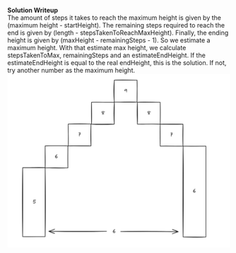 **Solution Writeup**\
The amount of steps it takes to reach the maximum height is given by the (maximum height - startHeight). 
The remaining steps required to reach the end is given by (length - stepsTakenToReachMaxHeight). Finally, 
the ending height is given by (maxHeight - remainingSteps - 1). So we estimate a maximum height. With 
that estimate max height, we calculate stepsTakenToMax, remainingSteps and an estimateEndHeight. If the 
estimateEndHeight is equal to the real endHeight, this is the solution. If not, try another number as 
the maximum height.\
<img src="./ExampleImage.png" width="700" />
